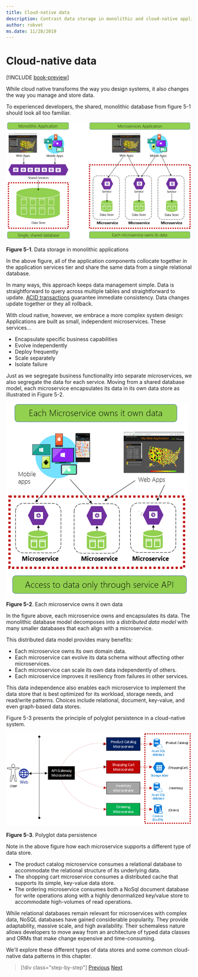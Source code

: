 ```yaml
---
title: Cloud-native data
description: Contrast data storage in monolithic and cloud-native applications
author: robvet
ms.date: 11/28/2019
---
```

# Cloud-native data

[!INCLUDE [book-preview](../../../includes/book-preview.md)]

While cloud native transforms the way you design systems, it also changes the way you manage and store data.

To experienced developers, the shared, monolithic database from figure 5-1 should look all too familiar.

![Single monolithic database](./media/distributed-data.png)

**Figure 5-1**. Data storage in monolithic applications

In the above figure, all of the application components collocate together in the application services tier and share the same data from a single relational database.

In many ways, this approach keeps data management simple. Data is straightforward to query across multiple tables and straightforward to update. [ACID transactions](https://docs.microsoft.com/windows/desktop/cossdk/acid-properties) guarantee immediate consistency. Data changes update together or they all rollback.

With cloud native, however, we embrace a more complex system design: Applications are built as small, independent microservices. These services...

- Encapsulate specific business capabilities
- Evolve independently
- Deploy frequently
- Scale separately
- Isolate failure

Just as we segregate business functionality into separate microservices, we also segregate the data for each service. Moving from a shared database model, each microservice encapsulates its data in its own data store as illustrated in Figure 5-2.

![Each microservice owns it own data](./media/data-across-microservices.png)

**Figure 5-2**. Each microservice owns it own data

In the figure above, each microservice owns and encapsulates its data. The monolithic database model decomposes into a *distributed data model* with many smaller databases that each align with a microservice.

This distributed data model provides many benefits:

- Each microservice owns its own domain data.
- Each microservice can evolve its data schema without affecting other microservices.
- Each microservice can scale its own data independently of others.
- Each microservice improves it resiliency from failures in other services.

This data independence also enables each microservice to implement the data store that is best optimized for its workload, storage needs, and read/write patterns. Choices include relational, document, key-value, and even graph-based data stores.

Figure 5-3 presents the principle of polyglot persistence in a cloud-native system.

![Polyglot data persistence](./media/polyglot-data-persistence.png)

**Figure 5-3**. Polyglot data persistence

Note in the above figure how each microservice supports a different type of data store.

- The product catalog microservice consumes a relational database to accommodate the relational structure of its underlying data.
- The shopping cart microservice consumes a distributed cache that supports its simple, key-value data store.
- The ordering microservice consumes both a NoSql document database for write operations along with a highly denormalized key/value store to accommodate high-volumes of read operations.
  
While relational databases remain relevant for microservices with complex data, NoSQL databases have gained considerable popularity. They provide adaptability, massive scale, and high availability. Their schemaless nature allows developers to move away from an architecture of typed data classes and ORMs that make change expensive and time-consuming.

We'll explore these different types of data stores and some common cloud-native data patterns in this chapter.

>[!div class="step-by-step"]
>[Previous](service-mesh-communication-infrastructure.md)
>[Next](data-patterns.md)
